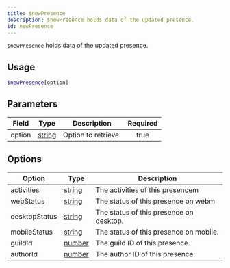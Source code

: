 ```yaml
---
title: $newPresence
description: $newPresence holds data of the updated presence.
id: newPresence
---
```


`$newPresence` holds data of the updated presence.

## Usage

```php
$newPresence[option]
```

## Parameters

| Field  | Type                                                                                              | Description         | Required |
| ------ | ------------------------------------------------------------------------------------------------- | ------------------- | :------: |
| option | [string](https://developer.mozilla.org/en-US/docs/Web/JavaScript/Reference/Global_Objects/String) | Option to retrieve. |   true   |

## Options

| Option | Type | Description |
| ----- | ----- | ----- |
| activities | [string](https://developer.mozilla.org/en-US/docs/Web/JavaScript/Reference/Global_Objects/String) | The activities of this presencem |
| webStatus | [string](https://developer.mozilla.org/en-US/docs/Web/JavaScript/Reference/Global_Objects/String) | The status of this presence on webm |
| desktopStatus | [string](https://developer.mozilla.org/en-US/docs/Web/JavaScript/Reference/Global_Objects/String) | The status of this presence on desktop. |
| mobileStatus | [string](https://developer.mozilla.org/en-US/docs/Web/JavaScript/Reference/Global_Objects/String) | The status of this presence on mobile. |
| guildId | [number](https://developer.mozilla.org/en-US/docs/Web/JavaScript/Reference/Global_Objects/Number) | The guild ID of this presence. |
| authorId | [number](https://developer.mozilla.org/en-US/docs/Web/JavaScript/Reference/Global_Objects/Number) | The author ID of this presence. |
